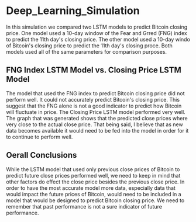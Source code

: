# Deep_Learning_Simulation

In this simulation we compared two LSTM models to predict Bitcoin closing price. One model used a 10-day window of the Fear and Grred (FNG) index to predict the 11th day's closing price. The other model used a 10-day windo of Bitcoin's closing price to predict the 11th day's closing proce. Both models used all of the same parameters for comparison purposes.

## FNG Index LSTM Model vs. Closing Price LSTM Model

The model that used the FNG index to predict Bitcoin closing price did not perform well. It could not accurately predict Bitcoin's closing price. This suggest that the FNG alone is not a good indicator to predict how Bitcoin will fluctuate in price. The Closing Price LSTM model performed very well. The graph that was generated shows that the predicted close prices where very close to the actual close price. That being said, I believe that as new data becomes available it would need to be fed into the model in order for it to continue to perform well.

## Oerall Conclusions

While the LSTM model that used only previous close prices of Bitcoin to predict future close prices performed well, we need to keep in mind that other factors do effect the close price besides the previous close price. In order to have the most accurate model more data, especially data that would impact the future prices of Bitcoin, would need to be included in a model that would be designed to predict Bitcoin closing price. We need to remember that past performance is not a sure indicator of future performance.